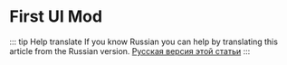 # First UI Mod

::: tip Help translate
If you know Russian you can help by translating this article from the Russian version.
[Русская версия этой статьи](/ru/guide/first-steps/first-ui-mod/)
:::
